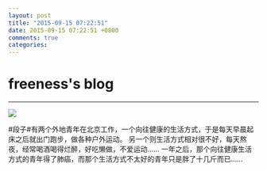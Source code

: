 ```yaml
---
layout: post
title: "2015-09-15 07:22:51"
date: 2015-09-15 07:22:51 +0800
comments: true
categories: 
---
```


# freeness's blog

----------

![](http://okqmqrbgo.bkt.clouddn.com/201509150722511.jpg)

>
\#段子\#有两个外地青年在北京工作，一个向往健康的生活方式，于是每天早晨起床之后就出门跑步，做各种户外运动。 另一个则生活方式相对很不好，每天熬夜，经常喝酒喝得烂醉，好吃懒做，不爱运动…… 一年之后，那个向往健康生活方式的青年得了肺癌，而那个生活方式不太好的青年只是胖了十几斤而已……